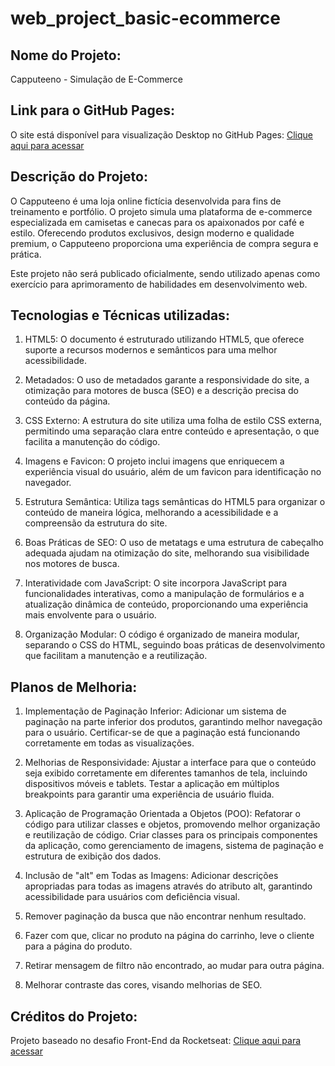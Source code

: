 # web_project_basic-ecommerce

## Nome do Projeto:

Capputeeno - Simulação de E-Commerce

## Link para o GitHub Pages:

O site está disponível para visualização Desktop no GitHub Pages: [Clique aqui para acessar](https://jlcambraia.github.io/web_project_basic-ecommerce)

## Descrição do Projeto:

O Capputeeno é uma loja online fictícia desenvolvida para fins de treinamento e portfólio. O projeto simula uma plataforma de e-commerce especializada em camisetas e canecas para os apaixonados por café e estilo. Oferecendo produtos exclusivos, design moderno e qualidade premium, o Capputeeno proporciona uma experiência de compra segura e prática.

Este projeto não será publicado oficialmente, sendo utilizado apenas como exercício para aprimoramento de habilidades em desenvolvimento web.

## Tecnologias e Técnicas utilizadas:

1. HTML5: O documento é estruturado utilizando HTML5, que oferece suporte a recursos modernos e semânticos para uma melhor acessibilidade.

2. Metadados: O uso de metadados garante a responsividade do site, a otimização para motores de busca (SEO) e a descrição precisa do conteúdo da página.

3. CSS Externo: A estrutura do site utiliza uma folha de estilo CSS externa, permitindo uma separação clara entre conteúdo e apresentação, o que facilita a manutenção do código.

4. Imagens e Favicon: O projeto inclui imagens que enriquecem a experiência visual do usuário, além de um favicon para identificação no navegador.

5. Estrutura Semântica: Utiliza tags semânticas do HTML5 para organizar o conteúdo de maneira lógica, melhorando a acessibilidade e a compreensão da estrutura do site.

6. Boas Práticas de SEO: O uso de metatags e uma estrutura de cabeçalho adequada ajudam na otimização do site, melhorando sua visibilidade nos motores de busca.

7. Interatividade com JavaScript: O site incorpora JavaScript para funcionalidades interativas, como a manipulação de formulários e a atualização dinâmica de conteúdo, proporcionando uma experiência mais envolvente para o usuário.

8. Organização Modular: O código é organizado de maneira modular, separando o CSS do HTML, seguindo boas práticas de desenvolvimento que facilitam a manutenção e a reutilização.

## Planos de Melhoria:

1. Implementação de Paginação Inferior: Adicionar um sistema de paginação na parte inferior dos produtos, garantindo melhor navegação para o usuário. Certificar-se de que a paginação está funcionando corretamente em todas as visualizações.

2. Melhorias de Responsividade: Ajustar a interface para que o conteúdo seja exibido corretamente em diferentes tamanhos de tela, incluindo dispositivos móveis e tablets. Testar a aplicação em múltiplos breakpoints para garantir uma experiência de usuário fluida.

3. Aplicação de Programação Orientada a Objetos (POO): Refatorar o código para utilizar classes e objetos, promovendo melhor organização e reutilização de código. Criar classes para os principais componentes da aplicação, como gerenciamento de imagens, sistema de paginação e estrutura de exibição dos dados.

4. Inclusão de "alt" em Todas as Imagens: Adicionar descrições apropriadas para todas as imagens através do atributo alt, garantindo acessibilidade para usuários com deficiência visual.

5. Remover paginação da busca que não encontrar nenhum resultado.

6. Fazer com que, clicar no produto na página do carrinho, leve o cliente para a página do produto.

7. Retirar mensagem de filtro não encontrado, ao mudar para outra página.

8. Melhorar contraste das cores, visando melhorias de SEO.

## Créditos do Projeto:

Projeto baseado no desafio Front-End da Rocketseat: [Clique aqui para acessar](https://github.com/Rocketseat/frontend-challenge)
